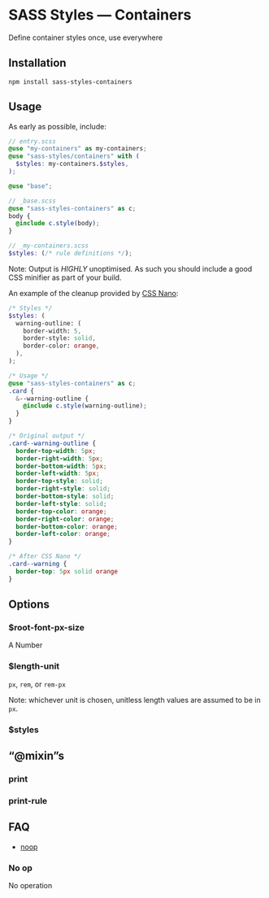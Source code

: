 # SASS Styles — Containers

Define container styles once, use everywhere

## Installation

```
npm install sass-styles-containers
```

## Usage

As early as possible, include:
```scss
// entry.scss
@use "my-containers" as my-containers;
@use "sass-styles/containers" with (
  $styles: my-containers.$styles,
);

@use "base";
```
```scss
// _base.scss
@use "sass-styles-containers" as c;
body {
  @include c.style(body);
}
```
```scss
// _my-containers.scss
$styles: (/* rule definitions */);
```

Note: Output is *HIGHLY* unoptimised. As such you should include a good CSS minifier as part of your build.

An example of the cleanup provided by [CSS Nano](https://cssnano.co):
```scss
/* Styles */
$styles: (
  warning-outline: (
    border-width: 5,
    border-style: solid,
    border-color: orange,
  ),
);

/* Usage */
@use "sass-styles-containers" as c;
.card {
  &--warning-outline {
    @include c.style(warning-outline);
  }
}

/* Original output */
.card--warning-outline {
  border-top-width: 5px;
  border-right-width: 5px;
  border-bottom-width: 5px;
  border-left-width: 5px;
  border-top-style: solid;
  border-right-style: solid;
  border-bottom-style: solid;
  border-left-style: solid;
  border-top-color: orange;
  border-right-color: orange;
  border-bottom-color: orange;
  border-left-color: orange;
}

/* After CSS Nano */
.card--warning {
  border-top: 5px solid orange
}
```


## Options

### $root-font-px-size

A Number

### $length-unit

`px`, `rem`, or `rem-px`

Note: whichever unit is chosen,
unitless length values are assumed to be in `px`.

### $styles


## “@mixin”s

### print

### print-rule


## FAQ

- [noop](#no-op)

### No op

No operation
